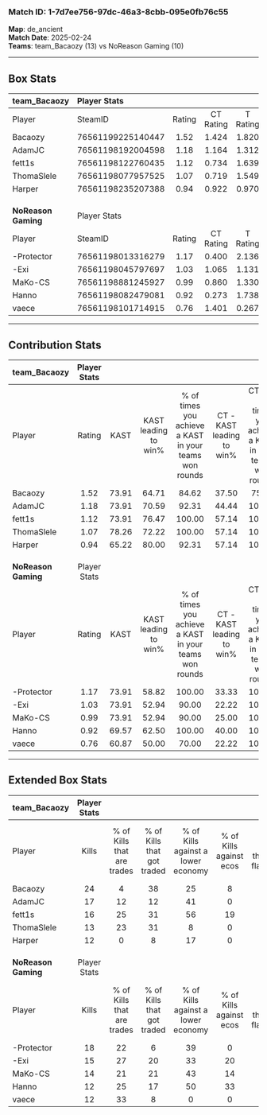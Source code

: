 ### Match ID: 1-7d7ee756-97dc-46a3-8cbb-095e0fb76c55  
**Map**: de_ancient  
**Match Date**: 2025-02-24  
**Teams**: team_Bacaozy (13) vs NoReason Gaming (10)  

---  

## Box Stats  

| **team_Bacaozy**    | Player Stats      |        |           |          |       |       |       |         |        |      |     |
| :- | :- | :-: | :-: | :-: | :-: | :-: | :-: | :-: | :-: | :-: | :-: |
| Player              | SteamID           | Rating | CT Rating | T Rating | KAST  |  ADR  | Kills | Assists | Deaths | K/D  | HS% |
| Bacaozy             | 76561199225140447 |  1.52  |   1.424   |  1.820   | 73.91 | 116.4 |  24   |    9    |   17   | 1.41 | 37  |
| AdamJC              | 76561198192004598 |  1.18  |   1.164   |  1.312   | 73.91 | 88.6  |  17   |    7    |   16   | 1.06 | 29  |
| fett1s              | 76561198122760435 |  1.12  |   0.734   |  1.639   | 73.91 | 63.7  |  16   |    9    |   14   | 1.14 | 37  |
| ThomaSlele          | 76561198077957525 |  1.07  |   0.719   |  1.549   | 78.26 | 66.0  |  13   |    3    |   12   | 1.08 | 46  |
| Harper              | 76561198235207388 |  0.94  |   0.922   |  0.970   | 65.22 | 64.6  |  12   |    6    |   12   | 1.00 | 41  |
|                     |                   |        |           |          |       |       |       |         |        |      |     |
|                     |                   |        |           |          |       |       |       |         |        |      |     |
|                     |                   |        |           |          |       |       |       |         |        |      |     |
| **NoReason Gaming** | Player Stats      |        |           |          |       |       |       |         |        |      |     |
| Player              | SteamID           | Rating | CT Rating | T Rating | KAST  |  ADR  | Kills | Assists | Deaths | K/D  | HS% |
| -Protector          | 76561198013316279 |  1.17  |   0.400   |  2.136   | 73.91 | 75.7  |  18   |    4    |   16   | 1.13 | 55  |
| -Exi                | 76561198045797697 |  1.03  |   1.065   |  1.131   | 73.91 | 69.5  |  15   |    3    |   16   | 0.94 | 33  |
| MaKo-CS             | 76561198881245927 |  0.99  |   0.860   |  1.330   | 73.91 | 73.3  |  14   |    5    |   17   | 0.82 | 71  |
| Hanno               | 76561198082479081 |  0.92  |   0.273   |  1.738   | 69.57 | 76.7  |  12   |   11    |   17   | 0.71 | 50  |
| vaece               | 76561198101714915 |  0.76  |   1.401   |  0.267   | 60.87 | 52.4  |  12   |    2    |   16   | 0.75 | 50  |
---  

## Contribution Stats  

| **team_Bacaozy**    | Player Stats |       |                      |                                                        |                           |                                                             |                          |                                                            |
| :- | :-: | :-: | :-: | :-: | :-: | :-: | :-: | :-: |
| Player              |    Rating    | KAST  | KAST leading to win% | % of times you achieve a KAST in your teams won rounds | CT - KAST leading to win% | CT - % of times you achieve a KAST in your teams won rounds | T - KAST leading to win% | T - % of times you achieve a KAST in your teams won rounds |
| Bacaozy             |     1.52     | 73.91 |        64.71         |                         84.62                          |           37.50           |                            75.00                            |          88.89           |                           88.89                            |
| AdamJC              |     1.18     | 73.91 |        70.59         |                         92.31                          |           44.44           |                           100.00                            |          100.00          |                           88.89                            |
| fett1s              |     1.12     | 73.91 |        76.47         |                         100.00                         |           57.14           |                           100.00                            |          90.00           |                           100.00                           |
| ThomaSlele          |     1.07     | 78.26 |        72.22         |                         100.00                         |           57.14           |                           100.00                            |          81.82           |                           100.00                           |
| Harper              |     0.94     | 65.22 |        80.00         |                         92.31                          |           57.14           |                           100.00                            |          100.00          |                           88.89                            |
|                     |              |       |                      |                                                        |                           |                                                             |                          |                                                            |
|                     |              |       |                      |                                                        |                           |                                                             |                          |                                                            |
|                     |              |       |                      |                                                        |                           |                                                             |                          |                                                            |
| **NoReason Gaming** | Player Stats |       |                      |                                                        |                           |                                                             |                          |                                                            |
| Player              |    Rating    | KAST  | KAST leading to win% | % of times you achieve a KAST in your teams won rounds | CT - KAST leading to win% | CT - % of times you achieve a KAST in your teams won rounds | T - KAST leading to win% | T - % of times you achieve a KAST in your teams won rounds |
| -Protector          |     1.17     | 73.91 |        58.82         |                         100.00                         |           33.33           |                           100.00                            |          72.73           |                           100.00                           |
| -Exi                |     1.03     | 73.91 |        52.94         |                         90.00                          |           22.22           |                           100.00                            |          87.50           |                           87.50                            |
| MaKo-CS             |     0.99     | 73.91 |        52.94         |                         90.00                          |           25.00           |                           100.00                            |          77.78           |                           87.50                            |
| Hanno               |     0.92     | 69.57 |        62.50         |                         100.00                         |           40.00           |                           100.00                            |          72.73           |                           100.00                           |
| vaece               |     0.76     | 60.87 |        50.00         |                         70.00                          |           22.22           |                           100.00                            |          100.00          |                           62.50                            |
---  

## Extended Box Stats  

| **team_Bacaozy**    | Player Stats |                            |                            |                                    |                         |                              |                                 |        |                             |                                     |                          |                               |                            |
| :- | :-: | :-: | :-: | :-: | :-: | :-: | :-: | :-: | :-: | :-: | :-: | :-: | :-: |
| Player              |    Kills     | % of Kills that are trades | % of Kills that got traded | % of Kills against a lower economy | % of Kills against ecos | % of Kills that are flawless | % of Kills that are close duels | Deaths | % of Deaths that get traded | % of Deaths against a lower economy | % of Deaths against ecos | % of Deaths that are flawless | % of Deaths that are close |
| Bacaozy             |      24      |             4              |             38             |                 25                 |            8            |              58              |                4                |   17   |             24              |                 29                  |            6             |              71               |             12             |
| AdamJC              |      17      |             12             |             12             |                 41                 |            0            |              59              |                6                |   16   |             13              |                 13                  |            0             |              69               |             13             |
| fett1s              |      16      |             25             |             31             |                 56                 |           19            |              56              |                6                |   14   |             14              |                 21                  |            0             |              64               |             0              |
| ThomaSlele          |      13      |             23             |             31             |                 8                  |            0            |              62              |                8                |   12   |             17              |                 17                  |            0             |              42               |             25             |
| Harper              |      12      |             0              |             8              |                 17                 |            0            |              75              |                8                |   12   |              0              |                 25                  |            0             |              58               |             8              |
|                     |              |                            |                            |                                    |                         |                              |                                 |        |                             |                                     |                          |                               |                            |
|                     |              |                            |                            |                                    |                         |                              |                                 |        |                             |                                     |                          |                               |                            |
|                     |              |                            |                            |                                    |                         |                              |                                 |        |                             |                                     |                          |                               |                            |
| **NoReason Gaming** | Player Stats |                            |                            |                                    |                         |                              |                                 |        |                             |                                     |                          |                               |                            |
| Player              |    Kills     | % of Kills that are trades | % of Kills that got traded | % of Kills against a lower economy | % of Kills against ecos | % of Kills that are flawless | % of Kills that are close duels | Deaths | % of Deaths that get traded | % of Deaths against a lower economy | % of Deaths against ecos | % of Deaths that are flawless | % of Deaths that are close |
| -Protector          |      18      |             22             |             6              |                 39                 |            0            |              78              |                6                |   16   |             38              |                 13                  |            0             |              69               |             0              |
| -Exi                |      15      |             27             |             20             |                 33                 |           20            |              47              |               20                |   16   |             19              |                 19                  |            0             |              56               |             0              |
| MaKo-CS             |      14      |             21             |             21             |                 43                 |           14            |              57              |               14                |   17   |             29              |                 12                  |            0             |              65               |             12             |
| Hanno               |      12      |             25             |             17             |                 50                 |           33            |              75              |                0                |   17   |             29              |                 12                  |            0             |              53               |             18             |
| vaece               |      12      |             33             |             8              |                 0                  |            0            |              50              |               17                |   16   |             13              |                 19                  |            0             |              63               |             0              |

